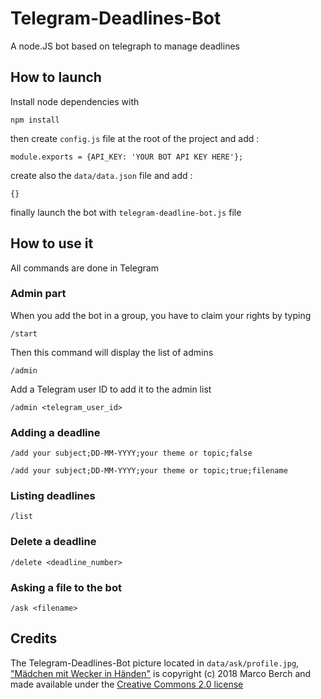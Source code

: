# Telegram-Deadlines-Bot
A node.JS bot based on telegraph to manage deadlines


## How to launch

Install node dependencies with
```
npm install
```

then create `config.js` file at the root of the project and add :
```
module.exports = {API_KEY: 'YOUR BOT API KEY HERE'};
```

create also the `data/data.json` file and add : 
```
{}
``` 

finally launch the bot with `telegram-deadline-bot.js` file

## How to use it

All commands are done in Telegram

### Admin part

When you add the bot in a group, you have to claim your rights by typing

    /start 

Then this command will display the list of admins

    /admin

Add a Telegram user ID to add it to the admin list 

    /admin <telegram_user_id>

### Adding a deadline

    /add your subject;DD-MM-YYYY;your theme or topic;false
    
    /add your subject;DD-MM-YYYY;your theme or topic;true;filename
    
### Listing deadlines

    /list
    
### Delete a deadline

    /delete <deadline_number>
    
### Asking a file to the bot 

    /ask <filename>



## Credits 

The Telegram-Deadlines-Bot picture located in `data/ask/profile.jpg`, ["Mädchen mit Wecker in Händen"](https://flic.kr/p/27knUuyM) is copyright (c) 2018 Marco Berch and made available under the [Creative Commons 2.0 license](https://creativecommons.org/licenses/by/2.0/)
